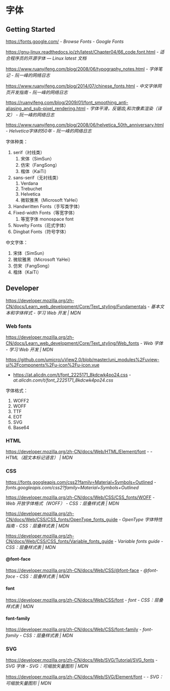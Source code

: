 # 字体

## Getting Started

https://fonts.google.com/ - *Browse Fonts - Google Fonts*

https://gnu-linux.readthedocs.io/zh/latest/Chapter04/66_code.font.html - *适合程序员的开源字体 — Linux latest 文档*

https://www.ruanyifeng.com/blog/2008/06/typography_notes.html - *字体笔记 - 阮一峰的网络日志*

https://www.ruanyifeng.com/blog/2014/07/chinese_fonts.html - *中文字体网页开发指南 - 阮一峰的网络日志*

https://ruanyifeng.com/blog/2009/01/font_smoothing_anti-aliasing_and_sub-pixel_rendering.html - *字体平滑，反锯齿,和次像素渲染（译文） - 阮一峰的网络日志*

https://www.ruanyifeng.com/blog/2008/06/helvetica_50th_anniversary.html - *Helvetica字体的50年 - 阮一峰的网络日志*

字体种类：

1. serif（衬线类）
    1. 宋体（SimSun）
    2. 仿宋（FangSong）
    3. 楷体（KaiTi）
2. sans-serif（无衬线类）
    1. Verdana
    2. Trebuchet
    3. Helvetica
    4. 微软雅黑（Microsoft YaHei）
3. Handwritten Fonts（手写类字体）
4. Fixed-width Fonts（等宽字体）
    1. 等宽字体 monospace font
5. Novelty Fonts（花式字体）
6. Dingbat Fonts（符号字体）

中文字体：

1. 宋体（SimSun）
2. 微软雅黑（Microsoft YaHei）
3. 仿宋（FangSong）
4. 楷体（KaiTi）

## Developer

https://developer.mozilla.org/zh-CN/docs/Learn_web_development/Core/Text_styling/Fundamentals - *基本文本和字体样式 - 学习 Web 开发 | MDN*

### Web fonts

https://developer.mozilla.org/zh-CN/docs/Learn_web_development/Core/Text_styling/Web_fonts - *Web 字体 - 学习 Web 开发 | MDN*

https://github.com/umicro/uView2.0/blob/master/uni_modules%2Fuview-ui%2Fcomponents%2Fu-icon%2Fu-icon.vue
- https://at.alicdn.com/t/font_2225171_8kdcwk4po24.css - *at.alicdn.com/t/font_2225171_8kdcwk4po24.css*

字体格式：

1. WOFF2
2. WOFF
3. TTF
4. EOT
5. SVG
6. Base64

### HTML

https://developer.mozilla.org/zh-CN/docs/Web/HTML/Element/font - *<font> - HTML（超文本标记语言） | MDN*

### CSS

https://fonts.googleapis.com/css2?family=Material+Symbols+Outlined - *fonts.googleapis.com/css2?family=Material+Symbols+Outlined*

https://developer.mozilla.org/zh-CN/docs/Web/CSS/CSS_fonts/WOFF - *Web 开放字体格式（WOFF） - CSS：层叠样式表 | MDN*

https://developer.mozilla.org/zh-CN/docs/Web/CSS/CSS_fonts/OpenType_fonts_guide - *OpenType 字体特性指南 - CSS：层叠样式表 | MDN*

https://developer.mozilla.org/zh-CN/docs/Web/CSS/CSS_fonts/Variable_fonts_guide - *Variable fonts guide - CSS：层叠样式表 | MDN*

#### @font-face

https://developer.mozilla.org/zh-CN/docs/Web/CSS/@font-face - *@font-face - CSS：层叠样式表 | MDN*

#### font

https://developer.mozilla.org/zh-CN/docs/Web/CSS/font - *font - CSS：层叠样式表 | MDN*

#### font-family

https://developer.mozilla.org/zh-CN/docs/Web/CSS/font-family - *font-family - CSS：层叠样式表 | MDN*

### SVG

https://developer.mozilla.org/zh-CN/docs/Web/SVG/Tutorial/SVG_fonts - *SVG 字体 - SVG：可缩放矢量图形 | MDN*

https://developer.mozilla.org/zh-CN/docs/Web/SVG/Element/font - *<font> - SVG：可缩放矢量图形 | MDN*
